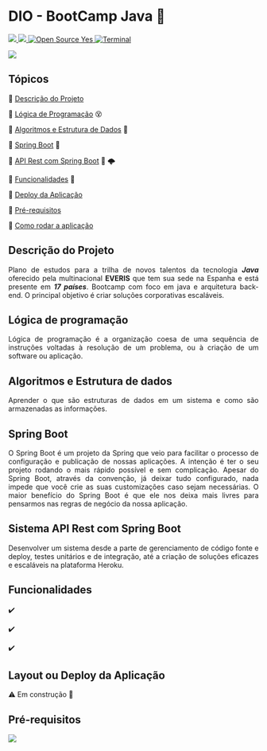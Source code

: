 # DIO - BootCamp Java :green_heart:
<p align="left">  
  <a href="https://github.com/Naereen/badges/">
    <img src = "https://img.shields.io/badge/version-v1.0.0-blue">
    <img src="https://img.shields.io/badge/%20-help--wanted-%23159818"> 
    <img src="https://badgen.net/badge/Open%20Source%20%3F/Yes%21/blue?icon=github" alt="Open Source Yes">
    <img src="https://badgen.net/badge/icon/terminal?icon=terminal&label" alt="Terminal">
  </a>
</p> 
<p align="left">
  <a href="https://skillicons.dev">
    <img src="https://skillicons.dev/icons?i=windows,vim,git,idea,java,linux&theme=light" />
  </a>
</p>

## Tópicos
:small_orange_diamond: [Descrição do Projeto](#descrição-do-projeto)

:small_orange_diamond: [Lógica de Programação](#lógica-de-programação) :dizzy_face:

:small_orange_diamond: [Algoritmos e Estrutura de Dados](#algoritmos-e-estrutura-de-dados) :vhs:

:small_orange_diamond: [Spring Boot](#spring-boot) :leaves:

:small_orange_diamond: [API Rest com Spring Boot](#sistema-api-rest-com-spring-boot) :leaves: :cloud_with_lightning:

:small_orange_diamond: [Funcionalidades](#funcionalidades) :memo:

:small_orange_diamond: [Deploy da Aplicação](#layout-ou-deploy-da-aplicação)

:small_orange_diamond: [Pré-requisitos](#pré-requisitos)

:small_orange_diamond: [Como rodar a aplicação](#como-rodar-a-aplicação-arrow_forward)

## Descrição do Projeto
<p align="justify">
 Plano de estudos para a trilha de novos talentos da tecnologia <b><i>Java</i></b> oferecido pela multinacional <b>EVERIS</b> que tem sua sede na Espanha e está presente em <b><i>17 países</i></b>. 
Bootcamp com foco em java e arquitetura back-end. O principal objetivo é criar soluções corporativas escaláveis.
</p>

## Lógica de programação  
<p align="justify">
Lógica de programação é a organização coesa de uma sequência de instruções voltadas à resolução de um problema, ou à criação de um software ou aplicação.
</p>

## Algoritmos e Estrutura de dados
<p align="justify">
Aprender o que são estruturas de dados em um sistema e como são armazenadas as informações.
</p>

## Spring Boot
<p align="justify">
O Spring Boot é um projeto da Spring que veio para facilitar o processo de configuração e publicação de nossas aplicações. A intenção é ter o seu projeto rodando o mais rápido possível e sem complicação.
Apesar do Spring Boot, através da convenção, já deixar tudo configurado, nada impede que você crie as suas customizações caso sejam necessárias.
O maior benefício do Spring Boot é que ele nos deixa mais livres para pensarmos nas regras de negócio da nossa aplicação.
</p>

## Sistema API Rest com Spring Boot
<p align="justify">
Desenvolver um sistema desde a parte de gerenciamento de código fonte e deploy, testes unitários e de integração, até a criação de soluções eficazes e escaláveis na plataforma Heroku.
</p>

## Funcionalidades

:heavy_check_mark: 

:heavy_check_mark: 

:heavy_check_mark: 


## Layout ou Deploy da Aplicação          

:warning: Em construção :construction:

## Pré-requisitos
<p align="left">
  <a href="https://skillicons.dev">
    <img src="https://skillicons.dev/icons?i=git,idea,java&theme=light" />
  </a>
</p>
